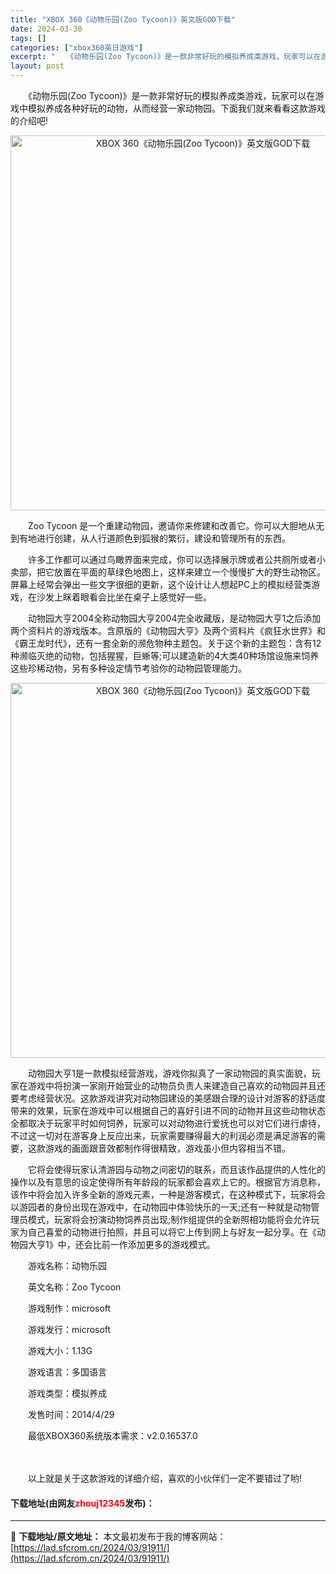 ```yaml
---
title: "XBOX 360《动物乐园(Zoo Tycoon)》英文版GOD下载"
date: 2024-03-30
tags: []
categories: ["xbox360英日游戏"]
excerpt: "　　《动物乐园(Zoo Tycoon)》是一款非常好玩的模拟养成类游戏，玩家可以在游戏中模拟养成各种好玩的动物，从而经营一家动物园。下面我们就来看看这款游戏的介绍吧! 　　Zoo Tycoon 是一个重建动物园，邀请你来修建和改善它。你可以大胆地从无到有地进行创建，从人行道颜色到狐猴的繁衍，建设和管&hellip;"
layout: post
---
```


 <p>　　《动物乐园(Zoo Tycoon)》是一款非常好玩的模拟养成类游戏，玩家可以在游戏中模拟养成各种好玩的动物，从而经营一家动物园。下面我们就来看看这款游戏的介绍吧!</p> <p align="center"><img align="" border="0" src="https://lad.sfcrom.cn/wp-content/uploads/2024/03/20240330_6607db022be78.webp" width="600" alt="XBOX 360《动物乐园(Zoo Tycoon)》英文版GOD下载" /></p> <p>　　Zoo Tycoon 是一个重建动物园，邀请你来修建和改善它。你可以大胆地从无到有地进行创建，从人行道颜色到狐猴的繁衍，建设和管理所有的东西。</p> <p>　　许多工作都可以通过鸟瞰界面来完成，你可以选择展示牌或者公共厕所或者小卖部，把它放置在平面的草绿色地图上，这样来建立一个慢慢扩大的野生动物区。屏幕上经常会弹出一些文字很细的更新，这个设计让人想起PC上的模拟经营类游戏，在沙发上眯着眼看会比坐在桌子上感觉好一些。</p> <p>　　动物园大亨2004全称动物园大亨2004完全收藏版，是动物园大亨1之后添加两个资料片的游戏版本。含原版的《动物园大亨》及两个资料片《疯狂水世界》和《霸王龙时代》，还有一套全新的濒危物种主题包。关于这个新的主题包：含有12种濒临灭绝的动物，包括猩猩，巨蜥等;可以建造新的4大类40种场馆设施来饲养这些珍稀动物，另有多种设定情节考验你的动物园管理能力。</p> <p align="center"><img align="" border="0" src="https://lad.sfcrom.cn/wp-content/uploads/2024/03/20240330_6607db02ce78d.webp" width="600" alt="XBOX 360《动物乐园(Zoo Tycoon)》英文版GOD下载" /></p> <p>　　动物园大亨1是一款模拟经营游戏，游戏你拟真了一家动物园的真实面貌，玩家在游戏中将扮演一家刚开始营业的动物员负责人来建造自己喜欢的动物园并且还要考虑经营状况。这款游戏讲究对动物园建设的美感跟合理的设计对游客的舒适度带来的效果，玩家在游戏中可以根据自己的喜好引进不同的动物并且这些动物状态全都取决于玩家平时如何饲养，玩家可以对动物进行爱抚也可以对它们进行虐待，不过这一切对在游客身上反应出来，玩家需要赚得最大的利润必须是满足游客的需要，这款游戏的画面跟音效都制作得很精致，游戏虽小但内容相当不错。</p> <p>　　它将会使得玩家认清游园与动物之间密切的联系，而且该作品提供的人性化的操作以及有意思的设定使得所有年龄段的玩家都会喜欢上它的。根据官方消息称，该作中将会加入许多全新的游戏元素，一种是游客模式，在这种模式下，玩家将会以游园者的身份出现在游戏中，在动物园中体验快乐的一天;还有一种就是动物管理员模式，玩家将会扮演动物饲养员出现;制作组提供的全新照相功能将会允许玩家为自己喜爱的动物进行拍照，并且可以将它上传到网上与好友一起分享。在《动物园大亨1》中，还会比前一作添加更多的游戏模式。</p> <p>　　游戏名称：动物乐园</p> <p>　　英文名称：Zoo Tycoon</p> <p>　　游戏制作：microsoft</p> <p>　　游戏发行：microsoft</p> <p>　　游戏大小：1.13G</p> <p>　　游戏语言：多国语言</p> <p>　　游戏类型：模拟养成</p> <p>　　发售时间：2014/4/29</p> <p>　　最低XBOX360系统版本需求：v2.0.16537.0</p> <p><strong>　　</strong></p> <p>　　以上就是关于这款游戏的详细介绍，喜欢的小伙伴们一定不要错过了哟!</p> <p><h4>下载地址(由网友<font color="red">zhouj12345</font>发布)：</h4></p> 

---
📖 **下载地址/原文地址：** 本文最初发布于我的博客网站：[https://lad.sfcrom.cn/2024/03/91911/](https://lad.sfcrom.cn/2024/03/91911/)
